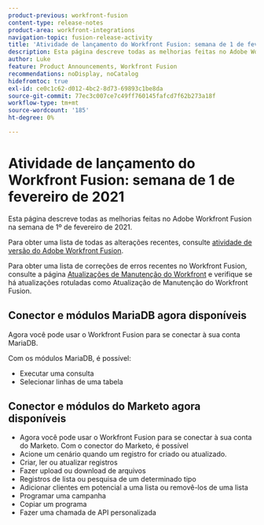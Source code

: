 ```yaml
---
product-previous: workfront-fusion
content-type: release-notes
product-area: workfront-integrations
navigation-topic: fusion-release-activity
title: 'Atividade de lançamento do Workfront Fusion: semana de 1 de fevereiro de 2021'
description: Esta página descreve todas as melhorias feitas no Adobe Workfront Fusion na semana de 1º de fevereiro de 2021.
author: Luke
feature: Product Announcements, Workfront Fusion
recommendations: noDisplay, noCatalog
hidefromtoc: true
exl-id: ce0c1c62-d012-4bc2-8d73-69893c1be8da
source-git-commit: 77ec3c007ce7c49ff760145fafcd7f62b273a18f
workflow-type: tm+mt
source-wordcount: '185'
ht-degree: 0%

---
```


# Atividade de lançamento do Workfront Fusion: semana de 1 de fevereiro de 2021

Esta página descreve todas as melhorias feitas no Adobe Workfront Fusion na semana de 1º de fevereiro de 2021.

Para obter uma lista de todas as alterações recentes, consulte [atividade de versão do Adobe Workfront Fusion](/help/workfront-fusion/fusion-product-releases/fusion-release-activity.md).

Para obter uma lista de correções de erros recentes no Workfront Fusion, consulte a página [Atualizações de Manutenção do Workfront](https://experienceleague.adobe.com/docs/workfront-known-issues/releases/current-updates.html) e verifique se há atualizações rotuladas como Atualização de Manutenção do Workfront Fusion.


## Conector e módulos MariaDB agora disponíveis

Agora você pode usar o Workfront Fusion para se conectar à sua conta MariaDB.

Com os módulos MariaDB, é possível:

* Executar uma consulta
* Selecionar linhas de uma tabela

## Conector e módulos do Marketo agora disponíveis

* Agora você pode usar o Workfront Fusion para se conectar à sua conta do Marketo. Com o conector do Marketo, é possível
* Acione um cenário quando um registro for criado ou atualizado.
* Criar, ler ou atualizar registros
* Fazer upload ou download de arquivos
* Registros de lista ou pesquisa de um determinado tipo
* Adicionar clientes em potencial a uma lista ou removê-los de uma lista
* Programar uma campanha
* Copiar um programa
* Fazer uma chamada de API personalizada
